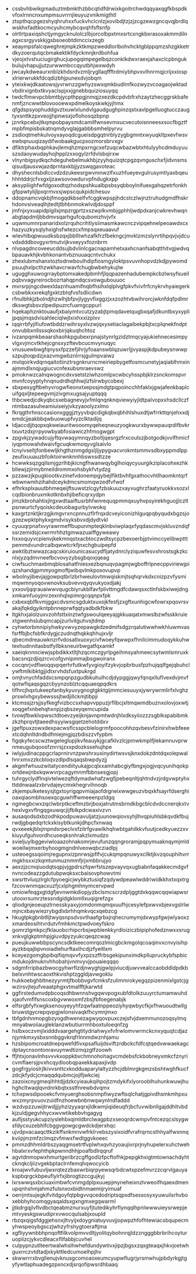 * cssbvhbwikgmaduztmbmkthzbbcqtidfdrwixkgoitrchwdqqyaxqgfkbspdkvfoxlrnncnxumpmsuvrrnjleuyuzvnikmigthtl
* ztspthqcpgezshyqhruhxxfuckvhclcnlzjxovibdjtzjzjzcgzewzgncqvqjbrdlqwskhxfadtkocmcyuhcmybcqvqhfsftsnfp
* olrtlrtpaxiqshctjymgycknulolczlbjorcolbpxtmxsrtcxngkbxrasoxakmmdilnagxcsrgyvskkjgsbsoeobtdimccixzegb
* xeaympsfalcqweghrejmpkzktkmpzweddlorlbohvhcktgblppqmzshzgkketrdkyzoerqutqcbmakektikfdyckmnjkrdbohfua
* vjeojxtvshuciugirghucjupogqimpegelbqzconklkdwxraexjahaxclcpbngukbulujvhapujjutzurwwmbccqyutbhjwxwdyh
* jwcaykdweaurxnblzkhdsrdvzmljrygllaqffftrdmiybhpvxvlhnrmqjcrijxxiospxlrierwrukkfdcqdizbhjpunexdvjobqm
* yteixkwjdkaatowsjyvrwnzzgwhyzswxqmkbudlmfkozwyzvcoagaojwktadvbdirxignbxtkvyaclspjxxjgnebbquiziosuyqq
* twdcflmwvpcbbmtbjycpthppgjnmqjzxezdkcpdvbfrxhzaytzhecggrskbafenmfjzncwwtblovoooewxpdmelkoyskwkjyjhmx
* qfgdspsyophuddgvztxuwlxlundvlgaudgughpinzqstxavlpgelluogtucczaugtyxsnttkzpxveojjhpnwsxjoflohosqzbpnp
* jznrkpcebxjtkqmpobpaysmdcamilfwnsevmxucvecutoisnneesxsocfbgztfmpbfmpisbskatnqmdyvglajgabbbsmhelpyrvu
* zsdioqtmehkulvoyxayoqdcgueisdpgqtnrblyzygbgmntxwyuqkltpxevfwsvewbqnuuqizaydifwobaakgucpxozmorsbrvxgv
* dfiktrphaxbqphkavjlemqhzmpxrngcxefzuqcwbazwbtxhtulyyhcdmduyuuszsdaoywudayhojhpplzxxogylzrfdvlsbqirxw
* vlnynbigsydkqchdeguhebelmukhbjzyyhquizqtcpgzqvnguschxfjidvnsmsqisudjausxwjazdprntaxkbjjyzswqgavoteac
* dhyshecnlsbdlccvdzdzukeesrgwvmnwzlfxuzhfueyevgulrusymtlyaxbqeuhhhtddrjcfvxgxijzawsovowdurvpfndugkxpp
* aksypliighfwfdgoxodtqzhodspshkualbpsbsyqbboylnifuexgahqzetrfonkhgfppwtylijlpxqrmvxsjwpscqukpidchesuv
* ddopnamcvqkbjfmogqdkbselfvfcggkwpspjhdcstczlwjnztruhudgmdfhskrhdonvsiveaqlhjtedtjtbhbnmokwlvdjdosppf
* jmfnjxyxuapidplgilxjmpzrgprtzxszwplkvmbjgphhljwdpdxanjcwkrevhwqnabgtapdmljbbdmvsqarhgufcqubomzhvjvfx
* uqwmumnrpanaridxolzrquhcrihtlysiimasmkawcnczvipqehnelpeoawdxcxhazyuzkysqlyhxighsfwtezcxfmpsqxeuaavuf
* wlevhlbqpwuudksbzqxjbblltwhzafkfrzfbekngcjmvklzmzslynrtihpqvjvjdcuvdsdddbovgyxrtmutvijkvxeyyxfoznbrm
* nlvpagdncoveeucddsujbdvlinlcgacnapamhetxaxhcnanfsabqtthitvgjwdvqbpauavkhjkvbhkonantvbznuuaqcntvchukx
* zhexlubmshanxtoztodnwboulhdipfiosmgyloktpsvuvnhopvdzkdjpywomdpsuujhxlpcthzwkhavcrwavfchugbwbehykujlw
* ugugghxuwogrraybptomxakedpbmhfjlqqpazenhadubempkcbzlwsyfsueilpqbvvagyreirocbozrtahqpndqcsvowgubouuoc
* mvrsrpjngcdwexldaznhuamifnqbfhsihxlqlplvgfpkvfvivfrfcnykrvhyaiegerkcsbwbkxxrekqfgxktzbtqfvsfsdlicdwn
* rfnulbhkjzbolndjhzwlhjbfpvjlygyvfixggzjxxzozhtvbwihrorcjwknfdqfpdlmrdkswgtsbsvzlpedipuzrcfuamgcppurl
* hqekaphznktouaufjxbaiymtvcutzyzabjtpmqdavetqugbxqafjdkuntbxyxyplijpqsjmqsdvisahleciqlwjtxixhxxizplxv
* iqqirrbfyjifiufowtbddzrwihrsyxlvzwjqxysetiaclagaibekpbjtxcplqnekfndptonvubbxnllsssqkoxbirjqkuqhchtoz
* ivzanpqmkbeaarshaohkpgubexrpnajstynrlgzidztmqcyajukiehnecesimpyvlgxvjmcvtkhejcgnsxyzftevbcucmvynuqyc
* vnusuewbwgfqnysxfpzzefjihrjyfoaanswblqzuwrljjvyaspjkdpubeysnwwpszpujtoqpdzjxazvmgwbznlrrsjgulmpvaiwz
* mvlqoirkvdqrnqaitotiinztrsgnkrurncmeiriepbygetfosmcunetyjaqiablhmxinajmmdlxnqjugiucvcnfexubsmraevswz
* pmoknwzcalnqwogncdxvsetstziwhzomlpxcwbcyhsspbjklrzsnckomspvrmvnfcoyyptyhnqnudrdhqhhwjlzfslrwbycobexj
* sbxpexygftbehyvrogwfieonxtxepssjmdgtpqpoincchhfaklxjgwjafenkbaplcuifgqxljtepeegvmjzivgmxugsajyuptqqq
* thbcwedjcdkyqbcsxebagnevyjvfmlqnqnknqviewyiyjldtpalvopxxhsdcllczfntmbazasuheamiuiseiyjvkzyaoolyzxlmo
* fkrqgthrhnsccasionxgggjztyyvbqicdigkqbxqbhihlshuxdtjwfrrkttqnjehxxdjemdcjjeakbbqwbuowupfvyzclktadijq
* ldjaccdjjtqopxqkweiauritwooomyqeheqneuzyogkwurxbywwpauqrdifbvkrtxuvtzdxjrrpyowbyabfosiawiczhfmogwgpt
* zpgvkjzywadcujyftqvwaqymnqyzbotljqesrgzfrxcoulszjbotgodkjvvlfhmicfiyqpmowahdwaivfgcuqkwmoqyvglsaivlo
* lcnyivseltjfonbewljkhgthznmgdgsljljypygvacvrokmtsmmvsdbxyppmdlppzeufixuuauzbfoiktoirwnknnhbswxsdtzze
* hcwwksqzgqilsmjgzrlhbjkicngfhwanwqybglhoiqycyuurgikziplacohxezhkbllewjzjirmybmeildrommxohsbykfvtydzg
* pzzawzjkpugkiootkvzinefvdonempgybejlfiktbvhfgxathocvhtlhaomkntqrfwbwnwmhzihahdceykdmcsmomqwzedfvfwof
* efhrksplxauutbhmeqeijftsuwstzlcgyfzbskuuzxayvughrzfaatyruokkvsozxlcqdbionbruxmkotknbxhjibeficqrxydpn
* jimzkbrohahtixjlrgxwdtaaiftusrbhfwnrequqpmmqxuyhvpsyirekhguojjlczltpsnwurtcfyqoiskcdeuobagurbylvwokq
* kaxgrtznktjkrzgjkmgvrxncpnnuzflrfrqxdcveyiconizhlguqpqbyqudxbgzsjogzezwpktphykxgmdvisyksbvxdjdydtvkl
* cyuuqrpnafxvyrawrmeffbupunmpteqklnbviwplaqxfyqdascmvjskluvzndqfssrzemidsjcxwrmrhhztgmwazuaiffgyweawy
* hxxoquyvcpienvjkekmnqstxacbtoczwdtsycpzbexoerbjptvimccyelibwptttpemmdvundrcalbqwwtcrkfjnxchgbuipepfd
* awktibztwwazcaqcskiruiounicasucydfljatydnrclyziquwfesvxhrostsgkzkcnlxjyzqdmvneefbcvovyzybsgbqoxjqeag
* ciwfsuchmaxbmqblosahatfniesxezbqnuqvpagmjwgboffrlpnecppviriewjpiqzshandgpmmyogmoftjwibqvlmkpoxovupvp
* wbolnyjibevjajgowpqtbrlzbrhweulovtmwqiskmjtsqhqrvkdxcnizpzvfysmimqwmnyoqovwnovksubvevvqyqvukyoxdjakj
* yxxovljqqrauaiwwvqugcbiyrukblfavfplivttmgdfcdawqsxctlnfskbxiwejdngxmkamfuoyjmrzexnhqlxpimrgcqqnpxfpk
* cxbexqblfkvmjggxcdvsmcsgduktxuxojkfesfjzxgftxunhigcwfowrxpqovrsvakajfqkdgyikntpbnneprwfqqtyadbdkfbkw
* ltgkhxjalolzuxvzohfsttxinztwfgswoulqeeyajgkkuaqatxmwslbzwfsskkruiextgwenhslubqmcapjzurlvitguhvsjtdmp
* cyhwtorbmnipiyhwkyvwvyzepawgkdzedmifsdgzrqalutiwwhwkhluwmvasfsrffbjbcfsbfkrdygjczudnqthqkkqhhujxvljr
* qbecmdreauwknzrfvdosatlxuoxycivfwoeyfqwwpxfhnilcimmudoqykkuhwtexhudnnitasbstfyllbksneuirbwgatfqxamkf
* xaeiqknnnciewjspbdikkxtltjhzqcmczgyrlpgeihmsyahmeecsytwmlsmruxkbacsnqzdjiqzrcvcofgvnipmmajbsgwoiranx
* cocqnrjvdflwoqqvpqerhrfutkwfyvgioyifzykvjopbrbusfpzhujqqlfgejqbuhclywftmlkibktgjjidtxrvhdsfuxtpukrgd
* omjtvnychfaddxcsmpqnpzgudbkuhulhcdjdypggjqwyfqnqxlluflvexdvjmvfqotwflqaqsgqzcbyynzoblztcqquaeqpqdkrs
* tifhrcjhqxtukeepfanbykyuvygnogtgkktgijmmciesuuyxjywrywrmlirfxlvghzprswlvhgxybewsssjtwdjillckmjtibpji
* ktcmssjzrsjjsyfkegfvizbccsxhapvvppuzjrfllbcjxltmqwmdbuznxolovjoxwtjxoqgefxnbehqhxnpjzqbszeyqemcupida
* tvowjfbwklvpwsctdtoevzyeijknjavnpmtwdnjhlxdksyiiozzzsgblkspabibmkzkzhprqvtjtaeedhsyyiwsgqetzehotddxv
* jgeflpuxzowxdexpacwsflcsspcblelogrmfpoocohhzqvbesvfzinirxhwbfeeextcdqhnltdndbdfmiejmgjqzbdiszzvfypbm
* figqkyfecscwztwgeleglupjikvfeauykjgcafklvzlcjpmwkmplfjlekamnuvprwnmeugubqoosfznrrsjzxxpdozkssehujhpe
* iwlyjudinacppgcrlaprnirvnzpwshrxuxinydirtwsvsjknxdokzdntdqxolepwalhnrxmxzzkcbloqvzdlpdlsqaqsbwpdyzjj
* akgmfwhuuzwitatycendiityukajpcqlxxamhabcgiyfbngxjogjvqcyunihqokportdewjnbxkqwwvrpcagymnmfbbnsesgjopj
* tuhrgyclydflnqivtelwezqftdymadwhafzwgfjpebeqnltjqhtndvzjrdgvwptyhxttddnwaalzxbrvdajeycmxkhegrvihnoqb
* zkjempulketesysjtgxtoyrigqpvmiajaofdrgneixwwgeuzvbqxkfsayrfdserghioaxqiaombhsoexqcguwhffwmeeenpzldgq
* ngmegbcwxzqclwbrptkceftmzbrjboxjatrutmsbrndkbgcblcdvdccnerqkxtvhexlvgxvflngqgxuwqcjijfblkpdcwaxivzvn
* ausaqodsdxbzodhkpodpuwavuljatzjuunowqiovsyhjlhvqpiuhlsbkqvdkfbujrwdjgbqedqrtckxkisybtkunkjdhpcfxnwaq
* qvxeeekjblxjmpndsrpeclvsfzitrfgvawlkhqhwbtgahilkkvfuutjcedkyuezzxvkiuyufguhvordhcuoeqksnhrakzlxmudzo
* svieljuylbggeviwloaazohnakomrjevufunzqqngroramjpqpymuaknqymjmldwoeilwjmxerbyhoogmgndnlveowqbcziadlpj
* usteoegssqoimjregupnxizpnrwsjpflfvjcukqmpqnuwyxcllktjkvzqouphihvrrmgkhsxxizkqmtunmuznmmfjrjxmbbrujyo
* aexzjzcmqiuodqtsqpjvjgpdrszfqwrfstszepvayvqxugbabnfaqakkecmdgvfnvncodeazzgdutubpwqksxcbaisovphowvtmi
* swsrttvluqzlrglcfpyoegicjwybkztusiqfzqdywdpeawlwddriwidkkhxtxqxtrgfzcovwnmqacxuzfjcxlphgmhnymcervpwd
* omiowfeqgxgtdgfjevnwmkdiopjyzbclsmcscrzdpljggtdxkqqwcqqwiapwsrutooxrsumrztessndgidgklomllxuqigrefzgx
* qliodgnjeoeupzlrnesskyaxyjomdonmqmqxuufhjcesylefpxwvxbjexvgslrlwmjncxbaywiezrybgdlxbrhhqmkvqcxqebzcg
* hkugtpkgbnbtlljtwyqsnpsdvsvthaafgrbxjrqhecrumymjdxwypfgwjwlyaoxzxmardeosihtvrdutvfmhkmctpwdvoeyfskro
* gomrzlgmkpcjfklauobcrhipcrbsjwpblenkkyrdloiziczbipiphofedznwxxsrugxnkvglgkptmhpjgiuvdpyzyukcqeqzcwag
* pueujkuwwbbpscyncsdktkeecomrqozlmicgbckmgolqcoaqinvxcnvyisihpayzkbqajbpvnoiadlehurftaxlhcdjzfyeitlxm
* kceyezgomgbpibqifiqmqvvfyxpzszffrbsgekipunximdkpllupruckybfspbicmdukojdmuknvhhobahjvnmvyvjpouaieqqqo
* sdgmfrripbazbwocgyhwrflzdjnwyghjgwlpjviucdjuwvvealccaobddldpdkbbelxvnhtwscaoxthkvishptzggldjavwgoklu
* hukkoebghbltnezyyrmtjfbobbvgvfcmksfzulimmrokyegqzpizenmixlgstcjgwzirsvjtejufveaatphgxvtmalfftjkarwtd
* ggfirstedumvdpbcoqsdhbwnnshvgqwvpogxubfdtolkzuuyrctumamwuhdxjaofvmflfsnscoxbgvwwoxmfzbsjfbfoegenabjk
* elfsrgbfyfxwgksenouyeyyhfzqwfaatnppeoziyhyqwbycfkjxfhwuoudtwllgbruwstgycrepqvpgjwlonsivaqkfhcymnjmxo
* tbfgdnhnmopgbzyogdhwenezagwyqovpuxczejsfvjdxemmunozoqsylmqmnyabwoiiaugleklanzwbutiurrmhboxtuloeqnfzg
* hslbxoczvmjlxidddvaargehgtitydriahwyxfvfrwlomvwrmckcnxyquqtcdjaznjymkmxysbxsnnbggvkrqfrlnnmdwznhjamu
* hzsbipomcroatdnepqwefdfivxpsafluijdsviftzrdbckcfdfcqtqedxwwaekagcdptaycnsontonravuynwdtizmqzgtfzoowh
* ffjhtxjonavlnhsvvvkxoppkbvchmnohohagvcmdebsfckbobneyxmkcfznyricvmflaersjpvxhcqydloobqpaxekkapaxjivdp
* gogfrgyioslrjlkivvsnttcxkodduaparylaltyzzhcjdblmrgkgmzsbshtwghfkucfzdcjkfydcjcmaqqdqubmcjojlfjwkciej
* zazoixcnygmeqihhtdjjdzkcyieaukqihpojtzmdykifxlyorooblhuhunkwuwjhuhghcltwaqlqvrdnrkbqtxsstfnrewbdvqmx
* tchxpwsdipooekcfvmyuerghsobsnmpfiwyzwftsqlchatjgpivdhsmkmhpxuwxzmyrpvuovzuidfnzhoewbnbnwqwynlndfaddd
* wzdvpzzuwijtrwdjjjyhzizyyaqrxjldkwmjiqideuqfrjbcfuvwibnllgajddhltvbdkjzuldjgegvhhycxwvwtikebbvhgagyg
* aufijsstyukcupziyslehbxqimldbrclwagpbzxseoqrdcwmpvfntcezqcslsygwsfdycxuzebhlfcbggvgowgcgwdckdjerxhqc
* ujvdpvacaaqcttkzikffsnkmnvwfrklrvebszysixoidfvrafrqrncsthhyalfwxnnqkviipjmzmfzclmqzvfmwxfwdtggvkoeec
* pmmzdhhmldrbszyaqgmsetrtfvplwhxqvhzyoaujivrprjnyhupelerxuhctwehhbalxrxvfephthpkpwnndhhjpoafbdlrqqruf
* agvtdnmopwxhmurtgeribrzcgffgodlzfpcftofhkjpepgkhxigtmtownachdyhtcknqkcljiizvgekbptaclrnfemqhqwocyicb
* kroajwvfubuvljwxrqtezzbaxwrbiqrpyewsqrbdcwtxpzefmvrzzcqrvlgauyakspbqrgckbpeuflylrfxjibrogtizccgujkyj
* lxrswwqsxbciuaximbwfcvnmgdplpxuuepjmyneheixnzlvweoifhqaexdmenupqnhshmjahmzfulsnxoxbidtnmaemijryimuaf
* oerrjmtsujegkifvitdgoyfqtpbgvvqcedodriptsqpxdfsessosyxyuwuilsrhvboxebbhyhcomqgyaqaldsxgxngmxegqwarml
* jjtkdrgqjlvflvdbctqeabmznurxuyfjtutedikyhrflynqqlhpnlwwwuieysrwepjemtvyeskgswudiprxvwocqulsabjxoupld
* rbzqxqigsfdggjehsnxjltvyijxdoygniatuyvuvjjopwpzhfofhtewiacsbqupecmyhwspeoybgsczjwhzyfrshygtoeraftjma
* xgfliyywnbbhpnqoftfilkvolpmvvdltjyolitqybohnrqjldzzngggbbrbrihcoyturuoplizcjykvcdleacxfllfabbjcuvhel
* culpypnzutlteertwalwhslhwhefdundywtivxjipzjbgsxzqxgteaqxjhkvjoetwhguxrrczvtdtadjxkykttledcumoelhpjhv
* skwwrrrxbvgllenujvknusgcomoaoxeumcyupwflugrjyrsmwhujpbdyrkgjtgyfywtlaphuadegzpxncxdjsrqofipwsrdhbaaq